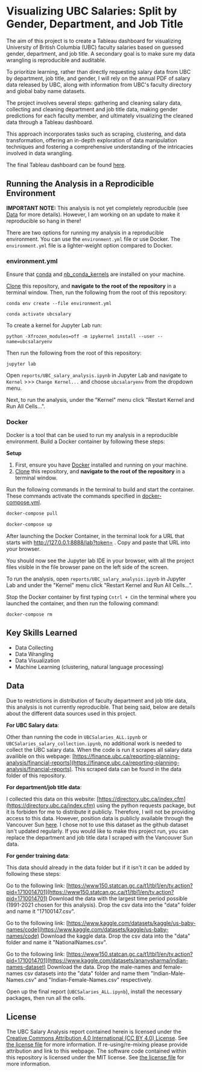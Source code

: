 # Visualizing UBC Salaries: Split by Gender, Department, and Job Title

The aim of this project is to create a Tableau dashboard for visualizing University of British Columbia (UBC) faculty salaries based on guessed gender, department, and job title. A secondary goal is to make sure my data wrangling is reproducible and auditable.

To prioritize learning, rather than directly requesting salary data from UBC by department, job title, and gender, I will rely on the annual PDF of salary data released by UBC, along with information from UBC's faculty directory and global baby name datasets.

The project involves several steps: gathering and cleaning salary data, collecting and cleaning department and job title data, making gender predictions for each faculty member, and ultimately visualizing the cleaned data through a Tableau dashboard.

This approach incorporates tasks such as scraping, clustering, and data transformation, offering an in-depth exploration of data manipulation techniques and fostering a comprehensive understanding of the intricacies involved in data wrangling.

The final Tableau dashboard can be found [here](https://public.tableau.com/views/UBCSalariesAllYears/Dashboard1?:language=en-US&:display_count=n&:origin=viz_share_link).

## Running the Analysis in a Reprodicible Environment

**IMPORTANT NOTE:** This analysis is not yet completely reproducible (see [Data](#data) for more details). However, I am working on an update to make it reproducible so hang in there!

There are two options for running my analysis in a reproducible environment. You can use the `environment.yml` file or use Docker. The `environment.yml` file is a lighter-weight option compared to Docker. 

### environment.yml

Ensure that [conda](https://docs.anaconda.com/free/miniconda/miniconda-install/) and [nb_conda_kernels](https://github.com/Anaconda-Platform/nb_conda_kernels) are installed on your machine.

[Clone](https://docs.github.com/en/repositories/creating-and-managing-repositories/cloning-a-repository) this repository, and **navigate to the root of the repository** in a terminal window. Then, run the following from the root of this repository:

```{bash}
conda env create --file environment.yml
```

```{bash}
conda activate ubcsalary
```

To create a kernel for Jupyter Lab run:

```{bash}
python -Xfrozen_modules=off -m ipykernel install --user --name=ubcsalaryenv
```

Then run the following from the root of this repository:

```{bash}
jupyter lab
```

Open `reports/UBC_salary_analysis.ipynb` in Jupyter Lab and navigate to `Kernel` >>> `Change Kernel...` and choose `ubcsalaryenv` from the dropdown menu.

Next, to run the analysis, under the "Kernel" menu click "Restart Kernel and Run All Cells...".

### Docker

Docker is a tool that can be used to run my analysis in a reproducible environment. Build a Docker container by following these steps:

**Setup**

1. First, ensure you have [Docker](https://www.docker.com/products/docker-desktop/) installed and running on your machine.
2. [Clone](https://docs.github.com/en/repositories/creating-and-managing-repositories/cloning-a-repository) this repository, and **navigate to the root of the repository** in a terminal window.

Run the following commands in the terminal to build and start the container. These commands activate the commands specified in [docker-compose.yml](docker-compose.yml).

```bash
docker-compose pull
```
```bash
docker-compose up
```
After launching the Docker Container, in the terminal look for a URL that starts with http://127.0.0.1:8888/lab?token= . Copy and paste that URL into your browser.

You should now see the Jupyter lab IDE in your browser, with all the project files visible in the file browser pane on the left side of the screen.

To run the analysis, open `reports/UBC_salary_analysis.ipynb` in Jupyter Lab and under the "Kernel" menu click "Restart Kernel and Run All Cells...".

Stop the Docker container by first typing `Cntrl + C`in the terminal where you launched the container, and then run the following command:

```
docker-compose rm
```

## Key Skills Learned
- Data Collecting
- Data Wrangling
- Data Visualization
- Machine Learning (clustering, natural language processing)


## Data

Due to restrictions in distribution of faculty department and job title data, this analysis is not currently reproducible. That being said, below are details about the different data sources used in this project.

**For UBC Salary data**:

Other than running the code in `UBCSalaries_ALL.ipynb` or `UBCSalaries_salary_collection.ipynb`, no additional work is needed to collect the UBC salary data. When the code is run it scrapes all salary data availible on this webpage: [https://finance.ubc.ca/reporting-planning-analysis/financial-reports](https://finance.ubc.ca/reporting-planning-analysis/financial-reports). This scraped data can be found in the data folder of this repository.

**For department/job title data**:

I collected this data on this website: [https://directory.ubc.ca/index.cfm](https://directory.ubc.ca/index.cfm) 
using the python requests package, but it is forbiden for me to distribute it publicly. Therefore, I will not be providing access to this data. However, position data is publicly available through the Vancouver Sun [here](https://github.com/vs-postmedia/public-sector-salary-data). I chose not to use this dataset as the github dataset isn't updated regularly. If you would like to make this project run, you can replace the department and job title data I scraped with the Vancouver Sun data.


**For gender training data**:

This data should already in the data folder but if it isn't it can be added by following these steps:

Go to the following link: [https://www150.statcan.gc.ca/t1/tbl1/en/tv.action?pid=1710014701](https://www150.statcan.gc.ca/t1/tbl1/en/tv.action?pid=1710014701)
Download the data with the largest time period possible (1991-2021 chosen for this analysis).
Drop the csv data into the "data" folder and name it "17100147.csv".

Go to the following link: [https://www.kaggle.com/datasets/kaggle/us-baby-names/code](https://www.kaggle.com/datasets/kaggle/us-baby-names/code)
Download the kaggle data.
Drop the csv data into the "data" folder and name it "NationalNames.csv".

Go to the following link: [https://www150.statcan.gc.ca/t1/tbl1/en/tv.action?pid=1710014701](https://www.kaggle.com/datasets/ananysharma/indian-names-dataset)
Download the data.
Drop the male-names and female-names csv datasets into the "data" folder and name them "Indian-Male-Names.csv" and "Indian-Female-Names.csv" respectively.


Open up the final report (`UBCSalaries_ALL.ipynb`), install the necessary packages, then run all the cells.

## License

The UBC Salary Analysis report contained herein is licensed under the
[Creative Commons Attribution 4.0 International (CC BY 4.0) License](https://creativecommons.org/licenses/by/4.0/legalcode).
See [the license file](LICENSE.md) for more information. If
re-using/re-mixing please provide attribution and link to this webpage.
The software code contained within this repository is licensed under the
MIT license. See [the license file](LICENSE.md) for more information.
